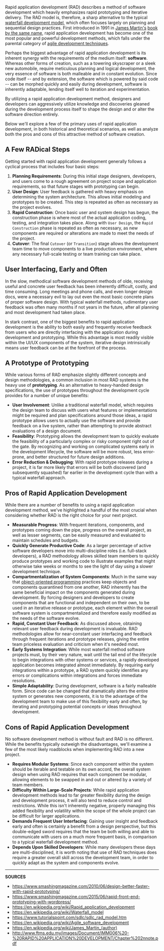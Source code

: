 Rapid application development (RAD) describes a method of software development which heavily emphasizes rapid prototyping and iterative delivery.  The RAD model is, therefore, a sharp alternative to the typical [waterfall development model](https://en.wikipedia.org/wiki/Waterfall_model), which often focuses largely on planning and sequential design practices.  First introduced in 1991 in [James Martin's](https://en.wikipedia.org/wiki/James_Martin_(author)) [book by the same name](https://books.google.com/books/about/Rapid_Application_Development.html?id=o6FQAAAAMAAJ), rapid application development has become one of the most popular and powerful development methods, which falls under the parental category of [agile development techniques](https://en.wikipedia.org/wiki/Agile_software_development).

Perhaps the biggest advantage of rapid application development is its inherent synergy with the requirements of the medium itself: __software__.  Whereas other forms of creation, such as a towering skyscraper or a sleek new automobile, require meticulous planning and logical development, the very essence of software is both malleable and in constant evolution.  Since code itself -- and by extension, the software which is powered by said code -- can be morphed quickly and easily during development, software is inherently adaptable, lending itself well to iteration and experimentation.

By utilizing a rapid application development method, designers and developers can aggressively utilize knowledge and discoveries gleaned during the development process itself to shape the design and or alter the software direction entirely.  

Below we'll explore a few of the primary uses of rapid application development, in both historical and theoretical scenarios, as well as analyze both the pros and cons of this attractive method of software creation.

## A Few RADical Steps

Getting started with rapid application development generally follows a cyclical process that includes four basic steps:

1. __Planning Requirements__: During this initial stage designers, developers, and users come to a rough agreement on project scope and application requirements, so that future stages with prototyping can begin.
2. __User Design__: User feedback is gathered with heavy emphasis on determining the system architecture.  This allows initial modeling and prototypes to be created.  This step is repeated as often as necessary as the project evolves.
3. __Rapid Construction__: Once basic user and system design has begun, the construction phase is where most of the actual application coding, testing, and integration takes place.  Along with `User Design`, the `Rapid Construction` phase is repeated as often as necessary, as new components are required or alterations are made to meet the needs of the project.
4. __Cutover__: The final `Cutover` (or `Transition`) stage allows the development team time to move components to a live production environment, where any necessary full-scale testing or team training can take place.


## User Interfacing, Early and Often

In the slow, methodical software development methods of olde, receiving useful and concrete user feedback has been inherently difficult, costly, and time consuming.  Long meetings and phone calls, and even longer design docs, were a necessary evil to lay out even the most basic concrete plans of proper software design.  With typical waterfall methods, rudimentary user feedback was often many months if not years in the future, after all planning and most development had taken place.

In stark contrast, one of the biggest benefits to rapid application development is the ability to both easily and frequently receive feedback from users who are directly interfacing with the application during development and prototyping.  While this advantage is most readily visible within the UI/UX components of the system, iterative design intrinsically means user feedback can be at the forefront of the process.

## A Prototype of Prototyping

While various forms of RAD emphasize slightly different concepts and design methodologies, a common inclusion in most RAD systems is the heavy use of __prototyping__.  As an alternative to heavy-handed design specifications, the use of prototypes throughout the development cycle provides for a number of unique benefits:

- __User Involvement__: Unlike a traditional waterfall model, which requires the design team to discuss with users what features or implementations might be required and plan specifications around those ideas, a rapid prototype allows users to actually use the software and provide feedback on a live system, rather than attempting to provide abstract evaluations of a design document.
- __Feasibility__: Prototyping allows the development team to quickly evaluate the feasibility of a particularly complex or risky component right out of the gate.  By recognizing and working on complicated systems early in the development lifecycle, the software will be more robust, less error-prone, and better structured for future design additions.
- __Error Reduction & Debugging__: With rapid prototype releases during a project, it is far more likely that errors will be both discovered (and subsequently squashed) far earlier in the development cycle than with a typical waterfall approach.

## Pros of Rapid Application Development

While there are a number of benefits to using a rapid application development method, we've highlighted a handful of the most crucial when considering whether RAD is the right choice for your next project.

- __Measurable Progress__: With frequent iterations, components, and prototypes coming down the pipe, progress on the overall project, as well as lesser segments, can be easily measured and evaluated to maintain schedules and budgets.
- __Quickly Generate Productive Code__: As a larger percentage of active software developers move into multi-discipline roles (i.e. full-stack developers), a RAD methodology allows skilled team members to quickly produce prototypes and working code to illustrate examples that might otherwise take weeks or months to see the light of day using a slower development technique.
- __Compartmentalization of System Components__: Much in the same way that [object-oriented programming](https://en.wikipedia.org/wiki/Object-oriented_programming) practices keep objects and components quarantined from one another, RAD inherently has the same beneficial impact on the components generated during development.  By forcing designers and developers to create components that are functional and independent on their own, to be used in an iterative release or prototype, each element within the overall software system is compartmentalized and therefore easily modified as the needs of the software evolve.
- __Rapid, Constant User Feedback__: As discussed above, obtaining relevant user feedback during development is invaluable.  RAD methodologies allow for near-constant user interfacing and feedback through frequent iterations and prototype releases, giving the entire team priceless evaluation and criticism when it's needed most.  
- __Early Systems Integration__: While most waterfall method software projects must, by their very nature, wait until the tail end of the lifecycle to begin integrations with other systems or services, a rapidly developed application becomes integrated almost immediately.  By requiring early integrations within a prototype, a RAD system quickly identifies any errors or complications within integrations and forces immediate resolutions.
- __Simple Adaptability__: During development, software is a fairly malleable form.  Since code can be changed that dramatically alters the entire system or generates new components, it is to the advantage of the development team to make use of this flexibility early and often, by iterating and prototyping potential concepts or ideas throughout development.

## Cons of Rapid Application Development

No software development method is without fault and RAD is no different.  While the benefits typically outweigh the disadvantages, we'll examine a few of the most likely roadblocks when implementing RAD into a new project.

- __Requires Modular Systems__: Since each component within the system should be iterable and testable on its own accord, the overall system design when using RAD requires that each component be modular, allowing elements to be swapped in and out or altered by a variety of team members.
- __Difficulty Within Large-Scale Projects__: While rapid application development methods lead to far greater flexibility during the design and development process, it will also tend to reduce control and restrictions.  While this isn't inherently negative, properly managing this added flexibility and volatility within the scope of the whole project can be difficult for larger applications.
- __Demands Frequent User Interfacing__: Gaining user insight and feedback early and often is certainly a benefit from a design perspective, but this double-edged sword requires that the team be both willing and able to communicate with users on a much more frequent basis, in comparison to a typical waterfall development method.
- __Depends Upon Skilled Developers__: While many developers these days are multi-disciplined, it is worth noting that use of RAD techniques does require a greater overall skill across the development team, in order to quickly adapt as the system and components evolve.



---

__SOURCES__

- https://www.smashingmagazine.com/2010/06/design-better-faster-with-rapid-prototyping/
- https://www.smashingmagazine.com/2015/06/rapid-front-end-prototyping-with-wordpress/
- https://en.wikipedia.org/wiki/Rapid_application_development
- https://en.wikipedia.org/wiki/Waterfall_model
- https://www.tutorialspoint.com/sdlc/sdlc_rad_model.htm
- https://en.wikipedia.org/wiki/Agile_software_development
- https://en.wikipedia.org/wiki/James_Martin_(author)
- http://www.ftms.edu.my/images/Document/IMM006%20-%20RAPID%20APPLICATION%20DEVELOPMENT/Chapter%202nnote.pdf
